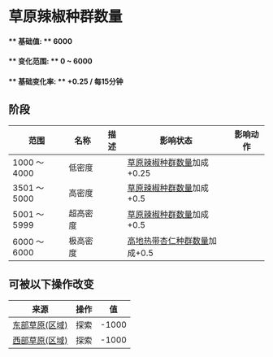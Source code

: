 # 草原辣椒种群数量  
#### ** 基础值: ** 6000   
#### ** 变化范围: ** 0 ~ 6000  
#### ** 基础变化率: ** +0.25 / 每15分钟  
## 阶段  
范围  |  名称  |  描述  |  影响状态  |  影响动作  
----  |  ----  |  ----  |  ----  |  ----  
1000 ～ 4000  |  低密度  |    |  [草原辣椒种群数量](Chilies_GrasslandPop.md)加成+0.25  |    
3501 ～ 5000  |  高密度  |    |  [草原辣椒种群数量](Chilies_GrasslandPop.md)加成+0.5  |    
5001 ～ 5999  |  超高密度  |    |  [草原辣椒种群数量](Chilies_GrasslandPop.md)加成+0.5  |    
6000 ～ 6000  |  极高密度  |    |  [高地热带杏仁种群数量](Almond_HighlandsPop.md)加成+0.5  |    
## 可被以下操作改变  
来源  |  操作  |  值  
----  |  ----  |  ----  
[东部草原(区域)](GrasslandsE.md)  |  探索  |  -1000  
[西部草原(区域)](GrasslandsW.md)  |  探索  |  -1000  
